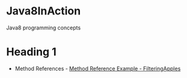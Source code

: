 # Java8InAction
Java8 programming concepts

# Heading 1 #
* Method References - [Method Reference Example - FilteringApples](https://github.com/ishan-aggarwal/Java8InAction/blob/main/lambdasinaction/chap1/FilteringApples.java)
